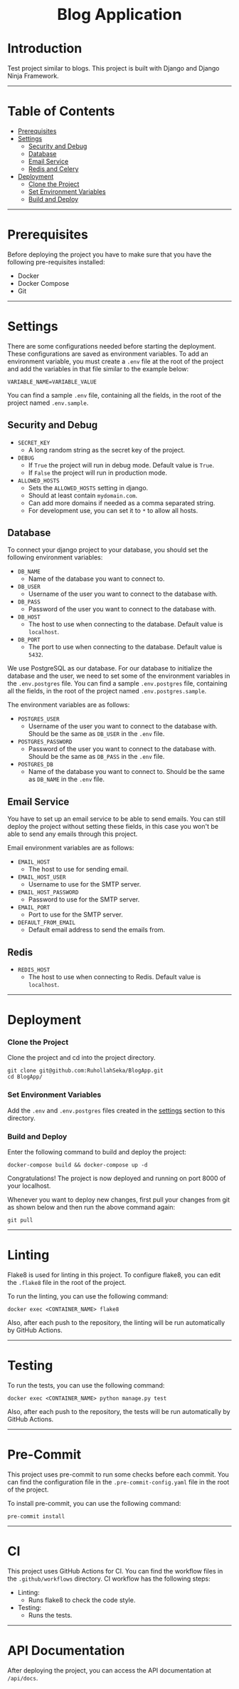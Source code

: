 <h1 align="center" style="display: block; font-size: 2.5em; font-weight: bold; margin-block-start: 1em; margin-block-end: 1em;">
  <br /><br /><strong>Blog Application</strong>
</h1>

# Introduction[](#introduction)
Test project similar to blogs. This project is built with Django and Django Ninja Framework.

---

# Table of Contents

- [Prerequisites](#prerequisites)
- [Settings](#settings)
  - [Security and Debug](#security-and-debug)
  - [Database](#database)
  - [Email Service](#email-service)
  - [Redis and Celery](#redis)
- [Deployment](#deployment)
  - [Clone the Project](#clone-the-project)
  - [Set Environment Variables](#set-environment-variables)
  - [Build and Deploy](#build-and-deploy)

---

# Prerequisites
Before deploying the project you have to make sure that you have the following pre-requisites installed:

- Docker
- Docker Compose
- Git

---

# Settings[](#settings)
There are some configurations needed before starting the deployment. These
configurations are saved as environment variables. To add an environment variable, you must
create a `.env` file at the root of the project and add the variables in that file similar to the example below:

```dotenv
VARIABLE_NAME=VARIABLE_VALUE
```

You can find a sample `.env` file, containing all the fields, in the root of the project named `.env.sample`.

## Security and Debug

- `SECRET_KEY`
  - A long random string as the secret key of the project.
- `DEBUG`
  - If `True` the project will run in debug mode.  Default value is `True`.
  - If `False` the project will run in production mode.
- `ALLOWED_HOSTS`
  - Sets the `ALLOWED_HOSTS` setting in django.
  - Should at least contain `mydomain.com`.
  - Can add more domains if needed as a comma separated string.
  - For development use, you can set it to `*` to allow all hosts.

## Database

To connect your django project to your database, you should set
the following environment variables:

- `DB_NAME`
  - Name of the database you want to connect to.
- `DB_USER`
  - Username of the user you want to connect to the database with.
- `DB_PASS`
  - Password of the user you want to connect to the database with.
- `DB_HOST`
  - The host to use when connecting to the database. Default value is `localhost`.
- `DB_PORT`
  - The port to use when connecting to the database. Default value is `5432`.

We use PostgreSQL as our database. For our database to initialize the database and the user,
we need to set some of the environment variables in the `.env.postgres` file. You can find a sample
`.env.postgres` file, containing all the fields, in the root of the project named `.env.postgres.sample`.

The environment variables are as follows:

- `POSTGRES_USER`
  - Username of the user you want to connect to the database with. Should be the same as `DB_USER` in the `.env` file.
- `POSTGRES_PASSWORD`
  - Password of the user you want to connect to the database with. 
Should be the same as `DB_PASS` in the `.env` file.
- `POSTGRES_DB`
  - Name of the database you want to connect to. Should be the same as `DB_NAME` in the `.env` file.

## Email Service
You have to set up an email service to be able to send emails. You can still deploy the project
without setting these fields, in this case you won't be able to send any emails through this project. 

Email environment variables are as follows:

- `EMAIL_HOST`
  - The host to use for sending email.
- `EMAIL_HOST_USER`
  - Username to use for the SMTP server.
- `EMAIL_HOST_PASSWORD`
  - Password to use for the SMTP server.
- `EMAIL_PORT`
  - Port to use for the SMTP server.
- `DEFAULT_FROM_EMAIL`
  - Default email address to send the emails from.

## Redis

- `REDIS_HOST`
  - The host to use when connecting to Redis. Default value is `localhost`.

---

# Deployment
### Clone the Project
Clone the project and cd into the project directory.
```shell
git clone git@github.com:RuhollahSeka/BlogApp.git
cd BlogApp/
```

### Set Environment Variables
Add the `.env` and `.env.postgres` files created in the [settings](#settings) section to this directory.

### Build and Deploy

Enter the following command to build and deploy the project:

```shell
docker-compose build && docker-compose up -d
```

Congratulations! The project is now deployed and running on port 8000 of your localhost.

Whenever you want to deploy new changes, first pull your changes from git as shown
below and then run the above command again:

```shell
git pull
```

---

# Linting

Flake8 is used for linting in this project.
To configure flake8, you can edit the `.flake8` file in the root of the project.

To run the linting, you can use the following command:

```shell
docker exec <CONTAINER_NAME> flake8
```

Also, after each push to the repository, the linting will be run automatically by GitHub Actions.

---

# Testing

To run the tests, you can use the following command:

```shell
docker exec <CONTAINER_NAME> python manage.py test
```

Also, after each push to the repository, the tests will be run automatically by GitHub Actions.

---

# Pre-Commit

This project uses pre-commit to run some checks before each commit. 
You can find the configuration file in the `.pre-commit-config.yaml` file in the root of the project.

To install pre-commit, you can use the following command:

```shell
pre-commit install
```

---

# CI

This project uses GitHub Actions for CI. You can find the workflow files in the `.github/workflows` directory.
CI workflow has the following steps:

- Linting:
  - Runs flake8 to check the code style.
- Testing:
  - Runs the tests.

---

# API Documentation
After deploying the project, you can access the API documentation at `/api/docs`.
